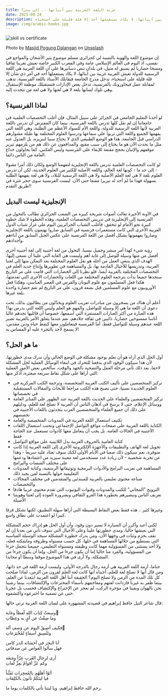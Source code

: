 ```yaml
---
title: غربة اللغة العربية بين أبنائها .. إلى متى؟
date: 2021-09-24
description: العالم الإسلامي عامة وفي المغرب العربي خاصة نعيش تغريبا ثقافيا ومسخا حضاريا لم يسبق له مثيل، في بلدان تنص دساتيرها على أن اللغة العربية هي اللغة الرسمية للدولة تعيش العربية غريبة بين أبنائها، لا يكاد يستعملها أحد إلا قلة قليلة على استحياء
image: /img/arabic-books.jpg
---
```


![skill vs certificate]({{image}})

<div class="image-caption">
Photo by <a href="https://unsplash.com/@masjidmpd?utm_source=unsplash&utm_medium=referral&utm_content=creditCopyText">Masjid Pogung Dalangan</a> on <a href="https://unsplash.com/s/photos/arabic?utm_source=unsplash&utm_medium=referral&utm_content=creditCopyText">Unsplash</a>
</div>

إن موضوع اللغة والهوية بالنسبة لي كجزائري مسلم موضوع يثير الأشجان والمواجع في نفسي، اذ اليوم في العالم الإسلامي عامة وفي المغرب الكبير خاصة نعيش تغريبا ثقافيا ومسخا حضاريا لم يسبق له مثيل، في بلدان تنص دساتيرها على أن اللغة العربية هي اللغة الرسمية للدولة تعيش العربية غريبة بين أبنائها، لا يكاد يستعملها أحد في أمر ذي شأن إلا قلة قليلة على استحياء، تدخل مدرج الجامعة فيقابلك الأستاذ باللغة الفرنسية، تذهب لمقابلة عمل فيحاورونك بالفرنسية، تدخل بعض الإدارات فتستقبلك موظفة الإستقبال وهي تلوك لسانها بلغة لا هي لغتها ولا هي لغة من تتحدث إليه.

## لماذا الفرنسية؟

لو أخذنا التعليم الجامعي في الجزائر على سبيل المثال، فإن أغلب التخصصات العلمية في جامعاتنا إن لم نقل كلها تدرس باللغة الفرنسية، بينما كان المفترض أن تدرس باللغة العربية لأنها اللغة الرسمية للدولة، واللغة الأم للسواد الأعظم من الطلبة، وهي اللغة التي يفهمها الجميع واللغة التي تربوا على سماعها ودرسوا العلوم المختلفة بها طيلة مشوارهم الدراسي قبل الجامعة، هذا هو الوضع الطبيعي الذي لا يحتاج سببا لتبريره، بل العدول عنه مثل ما يحدث الآن هو ما يحتاج إلى سبب مقنع، والمدافعون عن ذلك هم من يلزمهم تبرير موقفهم والإتيان بحجج مقنعة للإبقاء على الفرنسية وليس العكس، كما يحاولون خداع العامة من الناس دائما.

لو كانت التخصصات العلمية تدرس باللغة الإنجليزية لتفهمنا الوضع ولكان ذلك أمرا مقبولا - إلى حد ما - كونها لغة العالم، واللغة الأصلية للكثير من العلوم الحديثة، لكن أن تدرس العلوم بلغة لا هي لغة العلم الأصلية ولا هي اللغة الرسمية للبلاد، ولا هي لغة يفهمها الطلبة بسهولة فهذا ما لم أجد له تبريرا مقنعا حتى الآن، ليست الفرنسية سوى حجر عثرة في طريق التقدم!!

## الإنجليزية ليست البديل

في الآونة الأخيرة تعالت أصوات شريحة كبيرة من الشعب الجزائري تطالب بالتحول من الفرنسية إلى الإنجليزية في تدريس التخصصات العلمية، وهذه الخطوة لا شك خطوة كبيرة نحو الأمام لو تتحقق، فأغلب الشباب الجزائريين اليوم على غرار شباب الدول العربية الأخرى التي كانت مستعمرات فرنسية في السابق صاروا يهتمون باللغة الإنجليزية وصاروا يفهمونها بشكل أفضل من اللغة الفرنسية على عكس الجيل السابق من آباءهم وأجدادهم.

رؤية شيء كهذا أمر مبشر وجميل نسبيا، التحول من لغة أجنبية إلى لغة أجنبية أخرى أفضل من منها وسيلة للوصل إلى غاية أهم وليست هي الغاية التي علينا أن نسعى إليها، الهدف الذي ينبغي العمل من أجله هو نقل العلوم المختلفة بعد التمكن منها إلى لغتنا العربية، وتدريسها للأجيال القادمة بها، بل والمساهمة في تطويرها وإنتاج جديد العلم في التخصصات المختلفة بالعربية أيضا، فلو نظرنا إلى الحضارات التي قامت على مر التاريخ سنجدها جميعا بدأت بترجمة العلوم المختلفة من اللغات والحضارات الأخرى التي تقدمتها، هكذا فعل المسلمون مع علوم اليونان والفرس في العصر العباسي، وهكذا فعل الأوروبيون مع علوم المسلمين قبل بضعة قرون، على مر التاريخ لم تقم حضارة واحدة بلغة غيرها.

أعلم أن هناك من يسخرون من مبادرات تعريب العلوم ويخذّلون من يطالبون بذلك، تحت دعوى أن اللغة ما هي إلا وسيلة للتواصل، والمهم هو العلم وليس اللغة التي يدرس بها؟ هذه العبارة من أكثر العبارات المستفزة التي أسمعها، خصوصا أن قائليها تجدهم غالبا أناسا ممسوخين حضاريا، ذائبين في ثقافة جلادهم، نعم عندما يتعلق الأمر بالعربية تصير اللغة عندهم وسيلة للتواصل فقط، أما الفرنسية فيتعاملون معها كنمط حياة ودين مقدس، لا يسمح لأحد بالتجرء عليه أو المساس به!

## ما هو الحل؟

أول الحل الذي أراه هو أن نعلم بوجود مشكلة في الوضع الحالي وأن ندرك مدى خطورتها، لأن هذا سيكون الوقود الذي يدفعنا للتحرك في ابتغاء الوسائل العملية لحل المشكلة لاحقا، بعد ذلك تأتي مرحلة العمل والتضحية بالجهد والوقت، سألخص بعض الأمور العملية التي أراها على شكل نقاط سريعة مبعثرة، أذكر منها:

- تركيز المتخصصين على تأليف الكتب العربية المتخصصة، وترجمة الكتب المركزية في العلوم الجديدة نسبيا، حتى تصبح هذه الكتب مراجعا للأبحاث والمقالات المستقبلية في تخصصاتها
- تركيز المتخصصين والعلماء على الحديث باللغة العربية عند الظهور على المنابر العامة ووسائل الإعلام، حتى لا يرسخ في أذهان الناس أن العربية لا تصلح لغة للعلم، ودليلهم على ذلك أن جميع العلماء والمتخصصين العرب يتحدثون باللغات الأجنبية في تخصصهم
- تكثيف استعمال اللغة العربية في المدونات المتخصصة والعامة
- الكتابة باللغة العربية على صفحات مواقع التواصل الإجتماعي وتجنب استعمال اللغات الأجنبية في الحالات العامة، بل يجب أن يتعامل معها كأدوات تستعمل عند الحاجة فقط
- كتابة العامية بالحروف العربية بدل اللاتينية على مواقع التواصل
- تحويل لغة الهاتف والتطبيقات والأجهزة الإلكترونية الأخرى إلى اللغة العربية إذا كانت متوفرة، نعم سيكون ذلك صعبا في الأيام الأولى لكنك سوف تعتاد عليه سريعا - وهذا عن تجربة شخصية - لأن زيادة عدد مستخدمي لغة معينة سيزيد من اعتمادها ودعمها على مختلف المنصات والبرامج
- المساهمة في تعريب البرامج والأدوات البرمجية وتوثيقاتها الرسمية، وكتابة المدونات التعليمية حولها بالنسبة لمن يجيد ذلك
- صناعة محتوى تعليمي بالعربية للمبتدئين والمتقدمين في مختلف المجالات والتخصصات
- الترويج "المجاني" للكتب والمدونات وقنوات اليوتيوب التي تقدم محتوى عربيا هادفا
- تعريف الناس وتبصيرهم بخطورة هذا الغزو الثقافي وبضرورة العودة إلى لغتنا وهويتنا الأصيلة

وغيرها كثير .. هذه فقط بعض النقاط البسيطة التي أراها سهلة التطبيق، لكنها تشكل فرقا كبيرا لو اعتمدت على نطاق واسع.

لكني أعيد وأكرر أن السيارة لا تسير دون وقود، وأن أول الحل هو إدراك حجم المشكلة التي نعيشها حاليا، ومدى خطورتها علينا وعلى الأجيال التي سوف تأتي من بعدنا إن لم نقف بحزم وثبات في وجهها الآن، ومن يدرك خطورة المشكلة سيجد الوسيلة المناسبة التي يستطيع من خلالها المساهمة في حلها، كل حسب مستواه وظروفه ومايمكنه فعله، ولا أحد يستثنى من المسؤولية مهما كانت وظيفته ومستواه التعليمي، جميعنا نتحمل جزءا من المسؤولية، والفرد منا حاليا إما أن يكون جزءا من الحل، وإما أن يكون جزءا من المشكلة، ولا أرى في هذا الموضوع موقفا وسطا أو محايدا.

ختاما، أزمة اللغة العربية هي أزمة رجال بالدرجة الأولى، وليست أزمة اللغة في حد ذاتها، ومن قال أنها لا تصلح لغة للعلم، أجبناه أنها كانت لغة العلم لقرون من الزمن، لماذا صلحت كل تلك المدة من الزمن ولا تصلح اليوم؟ الحقيقة أننا أهل اللغة العربية ابتعدنا عن العلم، بينما ظفر به غيرنا فازدانت لغتهم ومعاجمهم بأسماء المخترعات والإكتشافات، بينما رضينا نحن بالهوان وبقينا في مؤخرة الركب، لم نعجز عن الإختراع والإكتشاف فحسب بل عجزنا حتى عن تسمية ما اخترعوه واكتشفوه.

قال شاعر النيل حافظ إبراهيم في قصيدته المشهورة على لسان اللغة العربية ترثي حالها:

وسِعتُ كِتابَ اللهِ لَفظاً وغاية ً <br>
وما ضِقْتُ عن آيٍ به وعِظاتِ

فكيف أضِيقُ اليومَ عن وَصفِ آلة ٍ <br>
وتَنْسِيقِ أسماءٍ لمُخْترَعاتِ

أنا البحر في أحشائه الدر كامن <br>
فهل سألوا الغواص عن صدفاتي

أرى لرِجالِ الغَربِ عِزّاً ومَنعَة <br>
وكم عَزَّ أقوامٌ بعِزِّ لُغاتِ

أتَوْا أهلَهُم بالمُعجِزاتِ تَفَنُّناً <br>
فيا ليتَكُمْ تأتونَ بالكلِمَاتِ

رحم الله حافظ إبراهيم، ويا ليتنا نأتي بالكلمات يوما ما.
